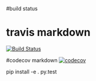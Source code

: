 #build status
# travis markdown
[![Build Status](https://travis-ci.org/jprov410/integrate.svg?branch=master)](https://travis-ci.org/jprov410/integrate)

#codecov markdown
[![codecov](https://codecov.io/gh/jprov410/integrate/branch/master/graph/badge.svg)](https://codecov.io/gh/jprov410/integrate)



pip install -e .
py.test